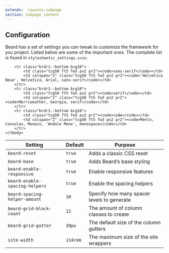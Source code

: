 ```yaml
---
extends: _layouts.subpage
section: subpage_content
---
```

<h2 class="tcg50 ft10 fw3 mb2 md-mb3">Configuration</h2>
<p class="tcg50 ft5 fw3 mb4 lh2">Beard has a set of settings you can tweak to customize the framework for you project. Listed below are some of the important ones. The complete list is found in <code>stylesheets/_settings.scss</code>.</p>

<table class="w100">
    <thead>
        <tr class="brdr1--bottom bcg10">
            <th class="tcg50 ft5 fw5 pv2 pr2">Setting</th>
            <th class="tcg50 ft5 fw5 pv2 pr2">Default</th>
            <th class="tcg50 ft5 fw5 pv2 pr2">Purpose</th>
        </tr>
    </thead>
    <tbody>
        <tr class="brdr1--bottom bcg10">
            <td class="tcg50 ft5 fw5 pv2 pr2"><code>beard-reset</code></td>
            <td class="tcg50 ft5 fw3 pv2 pr2"><code>true</code></td>
            <td class="tcg50 ft5 fw3 pv2 pr2">Adds a classic CSS reset</td>
        </tr>
        <tr class="brdr1--bottom bcg10">
            <td class="tcg50 ft5 fw5 pv2 pr2"><code>beard-base</code></td>
            <td class="tcg50 ft5 fw3 pv2 pr2"><code>true</code></td>
            <td class="tcg50 ft5 fw3 pv2 pr2">Adds Beard&rsquo;s base styling</td>
        </tr>
        <tr class="brdr1--bottom bcg10">
            <td class="tcg50 ft5 fw5 pv2 pr2"><code>beard-enable-responsive</code></td>
            <td class="tcg50 ft5 fw3 pv2 pr2"><code>true</code></td>
            <td class="tcg50 ft5 fw3 pv2 pr2">Enable responsive features</td>
        </tr>
        <tr class="brdr1--bottom bcg10">
            <td class="tcg50 ft5 fw5 pv2 pr2"><code>beard-enable-spacing-helpers</code></td>
            <td class="tcg50 ft5 fw3 pv2 pr2"><code>true</code></td>
            <td class="tcg50 ft5 fw3 pv2 pr2">Enable the spacing helpers</td>
        </tr>
        <tr class="brdr1--bottom bcg10">
            <td class="tcg50 ft5 fw5 pv2 pr2"><code>beard-spacing-helper-amount</code></td>
            <td class="tcg50 ft5 fw3 pv2 pr2"><code>10</code></td>
            <td class="tcg50 ft5 fw3 pv2 pr2">Specify how many spacer levels to generate</td>
        </tr>
        <tr class="brdr1--bottom bcg10">
            <td class="tcg50 ft5 fw5 pv2 pr2"><code>beard-grid-block-count</code></td>
            <td class="tcg50 ft5 fw3 pv2 pr2"><code>12</code></td>
            <td class="tcg50 ft5 fw3 pv2 pr2">The amount of column classes to create</td>
        </tr>
        <tr class="brdr1--bottom bcg10">
            <td class="tcg50 ft5 fw5 pv2 pr2"><code>beard-grid-gutter</code></td>
            <td class="tcg50 ft5 fw3 pv2 pr2"><code>30px</code></td>
            <td class="tcg50 ft5 fw3 pv2 pr2">The default size of the column gutters</td>
        </tr>
        <tr class="brdr1--bottom bcg10">
            <td class="tcg50 ft5 fw5 pv2 pr2"><code>site-width</code></td>
            <td class="tcg50 ft5 fw3 pv2 pr2"><code>114rem</code></td>
            <td class="tcg50 ft5 fw3 pv2 pr2">The maximum size of the site wrappers</td>
        </tr>

        <tr class="brdr1--bottom bcg10">
            <td class="tcg50 ft5 fw5 pv2 pr2"><code>sans-serif</code></td>
            <td colspan="2" class="tcg50 ft5 fw3 pv2 pr2"><code>'Helvetica Neue', Helvetica, Arial, sans-serif</code></td>
        </tr>
        <tr class="brdr1--bottom bcg10">
            <td class="tcg50 ft5 fw5 pv2 pr2"><code>serif</code></td>
            <td colspan="2" class="tcg50 ft5 fw3 pv2 pr2"><code>Merriweather, Georgia, serif</code></td>
        </tr>
        <tr class="brdr1--bottom bcg10">
            <td class="tcg50 ft5 fw5 pv2 pr2"><code>code</code></td>
            <td colspan="2" class="tcg50 ft5 fw3 pv2 pr2"><code>Menlo, Consolas, Monaco, 'Andale Mono', monospace</code></td>
        </tr>
    </tbody>
</table>
